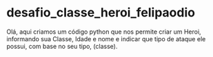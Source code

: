 # desafio_classe_heroi_felipaodio
Olá, aqui criamos um código python que nos permite criar um Heroi, informando sua Classe, Idade e nome e indicar que tipo de ataque ele possui, com base no seu tipo, (classe).
